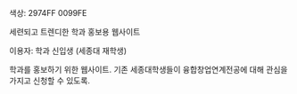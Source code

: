색상: 2974FF 0099FE

세련되고 트렌디한 학과 홍보용 웹사이트

이용자: 학과 신입생 (세종대 재학생)

학과를 홍보하기 위한 웹사이트. 기존 세종대학생들이 융합창업연계전공에 대해 관심을 가지고 신청할 수 있도록.

